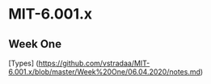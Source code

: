 # MIT-6.001.x

## Week One

[Types] (https://github.com/vstradaa/MIT-6.001.x/blob/master/Week%20One/06.04.2020/notes.md)